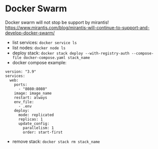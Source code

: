 # Docker Swarm

Docker swarm will not stop be support by mirantis!
https://www.mirantis.com/blog/mirantis-will-continue-to-support-and-develop-docker-swarm/

* list services: `docker service ls`
* list nodes: `docker node ls`
* deploy stack: `docker stack deploy --with-registry-auth --compose-file docker-compose.yaml stack_name`
* docker compose example:
```
version: "3.9"
services:
  web:
    ports:
      - "8080:8080"
    image: image_name
    restart: always
    env_file:
      - .env
    deploy:
      mode: replicated
      replicas: 1
      update_config:
        parallelism: 1
        order: start-first
```
* remove stack: `docker stack rm stack_name`
